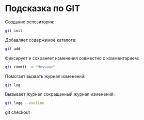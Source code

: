 # Подсказка по GIT

Создание репозитория:
```sh
git init
```
Добавляет содержимое каталога:
```sh
git add
```
Фиксирует и сохраняет изменения совместно с комментарием:
```sh
git commit -m "Message"
```
Помогает вызвать журнал изменений:
```sh
git log
```
Вызывает журнал сокращенный журнал изменений:
```sh
git logg --oneline
```
git checkout
